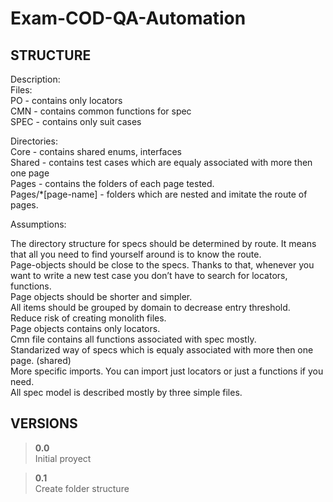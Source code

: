 # Exam-COD-QA-Automation


STRUCTURE
-----------------------
Description:  
Files:  
PO - contains only locators  
CMN - contains common functions for spec  
SPEC - contains only suit cases  

Directories:  
Core - contains shared enums, interfaces  
Shared - contains test cases which are equaly associated with more then one page  
Pages - contains the folders of each page tested.  
Pages/*[page-name] - folders which are nested and imitate the route of pages.  
  
  
Assumptions:  
  
The directory structure for specs should be determined by route. It means that all you need to find yourself around is to know the route.  
Page-objects should be close to the specs. Thanks to that, whenever you want to write a new test case you don’t have to search for locators, functions.  
Page objects should be shorter and simpler.  
All items should be grouped by domain to decrease entry threshold.  
Reduce risk of creating monolith files.  
Page objects contains only locators.  
Cmn file contains all functions associated with spec mostly.  
Standarized way of specs which is equaly associated with more then one page. (shared)  
More specific imports. You can import just locators or just a functions if you need.  
All spec model is described mostly by three simple files.  


VERSIONS
-----------------------

>**0.0**  
>    Initial proyect  

>**0.1**  
>    Create folder structure